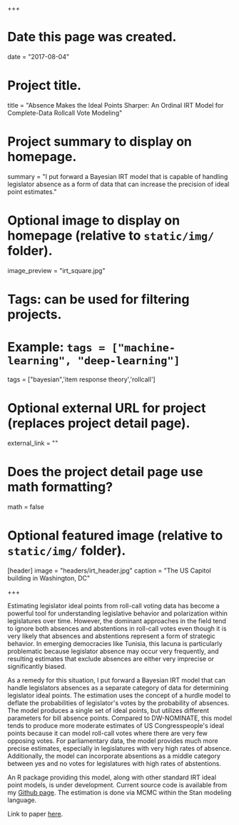 +++
# Date this page was created.
date = "2017-08-04"

# Project title.
title = "Absence Makes the Ideal Points Sharper: An Ordinal IRT Model for Complete-Data Rollcall Vote Modeling"

# Project summary to display on homepage.
summary = "I put forward a Bayesian IRT model that is capable of handling legislator absence as a form of data that can increase the precision of ideal point estimates."

# Optional image to display on homepage (relative to `static/img/` folder).
image_preview = "irt_square.jpg"

# Tags: can be used for filtering projects.
# Example: `tags = ["machine-learning", "deep-learning"]`
tags = ["bayesian",'item response theory','rollcall']

# Optional external URL for project (replaces project detail page).
external_link = ""

# Does the project detail page use math formatting?
math = false

# Optional featured image (relative to `static/img/` folder).
[header]
image = "headers/irt_header.jpg"
caption = "The US Capitol building in Washington, DC"

+++

Estimating legislator ideal points from roll-call voting data has become a powerful tool for understanding legislative behavior and polarization within legislatures over time. However, the dominant approaches in the field tend to ignore both absences and abstentions in roll-call votes even though it is very likely that absences and abstentions represent a form of strategic behavior. In emerging democracies like Tunisia, this lacuna is particularly problematic because legislator absence may occur very frequently, and resulting estimates that exclude absences are either very imprecise or significantly biased.

As a remedy for this situation, I put forward a Bayesian IRT model that can handle legislators absences as a separate category of data for determining legislator ideal points. The estimation uses the concept of a hurdle model to deflate the probabilities of legislator's votes by the probability of absences. The model produces a single set of ideal points, but utilizes different parameters for bill absence points. Compared to DW-NOMINATE, this model tends to produce more moderate estimates of US Congresspeople's ideal points because it can model roll-call votes where there are very few opposing votes. For parliamentary data, the model provides much more precise estimates, especially in legislatures with very high rates of absence. Additionally, the model can incorporate absentions as a middle category between yes and no votes for legislatures with high rates of abstentions.

An R package providing this model, along with other standard IRT ideal point models, is under development. Current source code is available from my [Github page](https://github.com/saudiwin/idealstan). The estimation is done via MCMC within the Stan modeling language.

Link to paper [here](https://virginia.box.com/shared/static/lpot1njqfu7mlm1h5zjppn0xqhy8din6.pdf).
